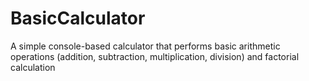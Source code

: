 # BasicCalculator
A simple console-based calculator that performs basic arithmetic operations (addition, subtraction, multiplication, division) and factorial calculation
